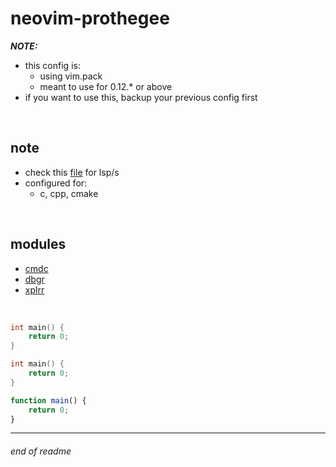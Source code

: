 # neovim-prothegee

__*NOTE:*__
* this config is:
    - using vim.pack
    - meant to use for 0.12.* or above
* if you want to use this, backup your previous config first

<br>

## note

* check this [file](./lua/settings/lsps/init.lua) for lsp/s
* configured for:
    - c, cpp, cmake

<br>

## modules

* [cmdc](./lua/nvim-prt/cmdc.lua)
* [dbgr](./lua/nvim-prt/dbgr.lua)
* [xplrr](./lua/nvim-prt/xplrr.lua)

<br>

```c
int main() {
    return 0;
}
```

```cpp
int main() {
    return 0;
}
```

```js
function main() {
    return 0;
}
```

---

###### end of readme
